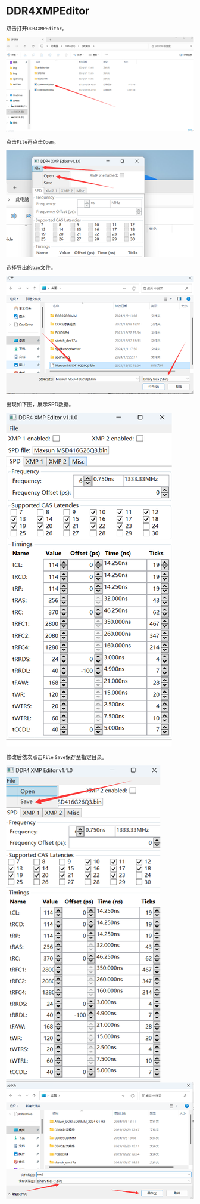 # DDR4XMPEditor

双击打开`DDR4XMPEditor`。

![DDR4-SODIMM-RW](docs/img/ddr4xmpedit-1.png)

点击`File`再点击`Open`。

![DDR4-SODIMM-RW](docs/img/ddr4xmpedit-2.png)

选择导出的`bin`文件。

![DDR4-SODIMM-RW](docs/img/ddr4xmpedit-3.png)

出现如下图，展示SPD数据。

![DDR4-SODIMM-RW](docs/img/ddr4xmpedit-4.png)

修改后依次点击`File` `Save`保存至指定目录。

![DDR4-SODIMM-RW](docs/img/ddr4xmpedit-5.png)
![DDR4-SODIMM-RW](docs/img/ddr4xmpedit-6.png)